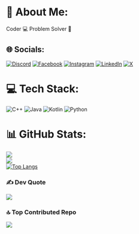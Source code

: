 # 💫 About Me:
Coder  💻 Problem Solver  🧮 


## 🌐 Socials:
[![Discord](https://img.shields.io/badge/Discord-%237289DA.svg?logo=discord&logoColor=white)](https://discord.gg/avik.ab17) [![Facebook](https://img.shields.io/badge/Facebook-%231877F2.svg?logo=Facebook&logoColor=white)](https://facebook.com/avik.ab17) [![Instagram](https://img.shields.io/badge/Instagram-%23E4405F.svg?logo=Instagram&logoColor=white)](https://instagram.com/avik.ab17) [![LinkedIn](https://img.shields.io/badge/LinkedIn-%230077B5.svg?logo=linkedin&logoColor=white)](https://linkedin.com/in/avikab17) [![X](https://img.shields.io/badge/X-black.svg?logo=X&logoColor=white)](https://x.com/ImAvikAB) 

# 💻 Tech Stack:
![C++](https://img.shields.io/badge/c++-%2300599C.svg?style=for-the-badge&logo=c%2B%2B&logoColor=white) ![Java](https://img.shields.io/badge/java-%23ED8B00.svg?style=for-the-badge&logo=openjdk&logoColor=white) ![Kotlin](https://img.shields.io/badge/kotlin-%237F52FF.svg?style=for-the-badge&logo=kotlin&logoColor=white) ![Python](https://img.shields.io/badge/python-3670A0?style=for-the-badge&logo=python&logoColor=ffdd54)
# 📊 GitHub Stats:
![](https://github-readme-stats.vercel.app/api?username=AvikAB&theme=dark&hide_border=false&include_all_commits=true&count_private=true)<br/>
![](https://github-readme-streak-stats.herokuapp.com/?user=AvikAB&theme=dark&hide_border=false)<br/>
[![Top Langs](https://github-readme-stats.vercel.app/api/top-langs/?username=anuraghazra&layout=compact)](https://github.com/anuraghazra/github-readme-stats)

### ✍️ Dev Quote
![](https://quotes-github-readme.vercel.app/api?type=horizontal&theme=dark)

### 🔝 Top Contributed Repo
![](https://github-contributor-stats.vercel.app/api?username=AvikAB&limit=5&theme=dark&combine_all_yearly_contributions=true)

<!-- Proudly created with GPRM ( https://gprm.itsvg.in ) -->
